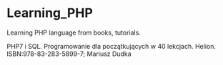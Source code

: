 # Learning_PHP
Learning PHP language from books, tutorials.

PHP7 i SQL. Programowanie dla początkujących w 40 lekcjach. Helion. ISBN:978-83-283-5899-7; Mariusz Dudka
